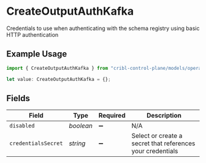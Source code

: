 # CreateOutputAuthKafka

Credentials to use when authenticating with the schema registry using basic HTTP authentication

## Example Usage

```typescript
import { CreateOutputAuthKafka } from "cribl-control-plane/models/operations";

let value: CreateOutputAuthKafka = {};
```

## Fields

| Field                                                      | Type                                                       | Required                                                   | Description                                                |
| ---------------------------------------------------------- | ---------------------------------------------------------- | ---------------------------------------------------------- | ---------------------------------------------------------- |
| `disabled`                                                 | *boolean*                                                  | :heavy_minus_sign:                                         | N/A                                                        |
| `credentialsSecret`                                        | *string*                                                   | :heavy_minus_sign:                                         | Select or create a secret that references your credentials |